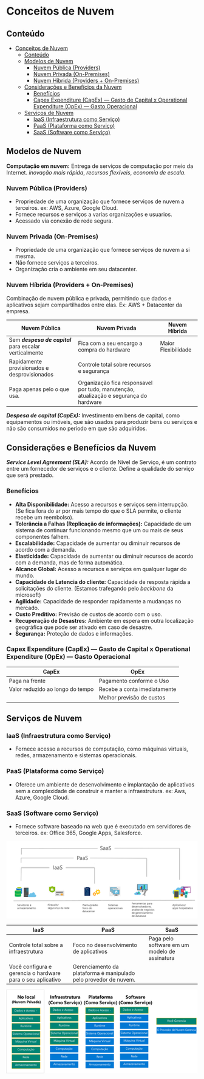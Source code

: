 # Conceitos de Nuvem

## Conteúdo

- [Conceitos de Nuvem](#conceitos-de-nuvem)
  - [Conteúdo](#conteúdo)
  - [Modelos de Nuvem](#modelos-de-nuvem)
    - [Nuvem Pública (Providers)](#nuvem-pública-providers)
    - [Nuvem Privada (On-Premises)](#nuvem-privada-on-premises)
    - [Nuvem Híbrida (Providers + On-Premises)](#nuvem-híbrida-providers--on-premises)
  - [Considerações e Benefícios da Nuvem](#considerações-e-benefícios-da-nuvem)
    - [Benefícios](#benefícios)
    - [Capex Expenditure (CapEx) — Gasto de Capital x Operational Expenditure (OpEx) — Gasto Operacional](#capex-expenditure-capex--gasto-de-capital-x-operational-expenditure-opex--gasto-operacional)
  - [Serviços de Nuvem](#serviços-de-nuvem)
    - [IaaS (Infraestrutura como Serviço)](#iaas-infraestrutura-como-serviço)
    - [PaaS (Plataforma como Serviço)](#paas-plataforma-como-serviço)
    - [SaaS (Software como Serviço)](#saas-software-como-serviço)

## Modelos de Nuvem

**Computação em nuvem:** Entrega de serviços de computação por meio da Internet. _inovação mais rápida_, _recursos flexíveis_, _economia de escala_.

### Nuvem Pública (Providers)

- Propriedade de uma organização que fornece serviços de nuvem a terceiros. ex: AWS, Azure, Google Cloud.
- Fornece recursos e serviços a varias organizações e usuarios.
- Acessado via conexão de rede segura.

### Nuvem Privada (On-Premises)

- Propriedade de uma organização que fornece serviços de nuvem a si mesma.
- Não fornece serviços a terceiros.
- Organização cria o ambiente em seu datacenter.

### Nuvem Híbrida (Providers + On-Premises)

Combinação de nuvem pública e privada, permitindo que dados e aplicativos sejam compartilhados entre elas. Ex: AWS + Datacenter da empresa.

| Nuvem Pública  | Nuvem Privada | Nuvem Híbrida |
| ------------- | ------------- | ------------ |
| Sem _**despesa de capital**_ para escalar verticalmente  | Fica com a seu encargo a compra do hardware  | Maior Flexibilidade |
| Rapidamente provisionados e desprovisionados  | Controle total sobre recursos e segurança | |
| Paga apenas pelo o que usa.  | Organização fica responsavel por tudo, manutenção, atualização e segurança do hardware  | |

_**Despesa de capital (CapEx):**_ Investimento em bens de capital, como equipamentos ou imóveis, que são usados para produzir bens ou serviços e não são consumidos no período em que são adquiridos.

## Considerações e Benefícios da Nuvem

_**Service Level Agreement (SLA):**_ Acordo de Nível de Serviço, é um contrato entre um fornecedor de serviços e o cliente. Define a qualidade do serviço que será prestado.

### Benefícios

- **Alta Disponibilidade:** Acesso a recursos e serviços sem interrupção. (Se fica fora do ar por mais tempo do que o SLA permite, o cliente recebe um reembolso).
- **Tolerância a Falhas (Replicação de informações):** Capacidade de um sistema de continuar funcionando mesmo que um ou mais de seus componentes falhem.
- **Escalabilidade:** Capacidade de aumentar ou diminuir recursos de acordo com a demanda.
- **Elasticidade:** Capacidade de aumentar ou diminuir recursos de acordo com a demanda, mas de forma automática.
- **Alcance Global:** Acesso a recursos e serviços em qualquer lugar do mundo.
- **Capacidade de Latencia do cliente:** Capacidade de resposta rápida a solicitações do cliente. (Estamos trafegando pelo _backbone_ da microsoft)
- **Agilidade:** Capacidade de responder rapidamente a mudanças no mercado.
- **Custo Preditivo:** Previsão de custos de acordo com o uso.
- **Recuperação de Desastres:** Ambiente em espera em outra localização geográfica que pode ser ativado em caso de desastre.
- **Segurança:** Proteção de dados e informações.

### Capex Expenditure (CapEx) — Gasto de Capital x Operational Expenditure (OpEx) — Gasto Operacional

| CapEx | OpEx |
|-------|------|
| Paga na frente| Pagamento conforme o Uso|
| Valor reduzido ao longo do tempo | Recebe a conta imediatamente |
| | Melhor previsão de custos |

## Serviços de Nuvem

### IaaS (Infraestrutura como Serviço)

- Fornece acesso a recursos de computação, como máquinas virtuais, redes, armazenamento e sistemas operacionais.

### PaaS (Plataforma como Serviço)

- Oferece um ambiente de desenvolvimento e implantação de aplicativos sem a complexidade de construir e manter a infraestrutura. ex: Aws, Azure, Google Cloud.

### SaaS (Software como Serviço)

- Fornece software baseado na web que é executado em servidores de terceiros. ex: Office 365, Google Apps, Salesforce.

![alt text](/Imagens/servicos-nuvem.png)

| IaaS | PaaS | SaaS |
|------|------|------|
| Controle total sobre a infraestrutura | Foco no desenvolvimento de aplicativos | Paga pelo software em um modelo de assinatura |
| Você configura e gerencia o hardware para o seu aplicativo | Gerenciamento da plataforma é manipulado pelo provedor de nuvem. |  |

![alt text](/Imagens/servicos-nuvem-responsabilidade.png)